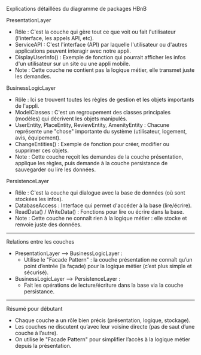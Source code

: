Explications détaillées du diagramme de packages HBnB

PresentationLayer
- Rôle : C'est la couche qui gère tout ce que voit ou fait l'utilisateur (l'interface, les appels API, etc).
- ServiceAPI : C'est l'interface (API) par laquelle l'utilisateur ou d'autres applications peuvent interagir avec notre appli.
- DisplayUserInfo() : Exemple de fonction qui pourrait afficher les infos d'un utilisateur sur un site ou une appli mobile.
- Note : Cette couche ne contient pas la logique métier, elle transmet juste les demandes.

BusinessLogicLayer
- Rôle : Ici se trouvent toutes les règles de gestion et les objets importants de l'appli.
- ModelClasses : C'est un regroupement des classes principales (modèles) qui décrivent les objets manipulés.
- UserEntity, PlaceEntity, ReviewEntity, AmenityEntity : Chacune représente une "chose" importante du système (utilisateur, logement, avis, équipement).
- ChangeEntities() : Exemple de fonction pour créer, modifier ou supprimer ces objets.
- Note : Cette couche reçoit les demandes de la couche présentation, applique les règles, puis demande à la couche persistance de sauvegarder ou lire les données.

PersistenceLayer
- Rôle : C'est la couche qui dialogue avec la base de données (où sont stockées les infos).
- DatabaseAccess : Interface qui permet d'accéder à la base (lire/écrire).
- ReadData() / WriteData() : Fonctions pour lire ou écrire dans la base.
- Note : Cette couche ne connaît rien à la logique métier : elle stocke et renvoie juste des données.

---

Relations entre les couches

- PresentationLayer --> BusinessLogicLayer :  
    - Utilise le "Facade Pattern" : la couche présentation ne connaît qu’un point d’entrée (la façade) pour la logique métier (c’est plus simple et sécurisé).
- BusinessLogicLayer --> PersistenceLayer :  
    - Fait les opérations de lecture/écriture dans la base via la couche persistance.

---

Résumé pour débutant

- Chaque couche a un rôle bien précis (présentation, logique, stockage).
- Les couches ne discutent qu’avec leur voisine directe (pas de saut d’une couche à l’autre).
- On utilise le "Facade Pattern" pour simplifier l’accès à la logique métier depuis la présentation.